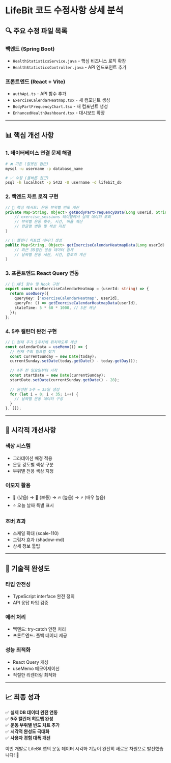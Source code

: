 # LifeBit 코드 수정사항 상세 분석

## 🔍 주요 수정 파일 목록

### 백엔드 (Spring Boot)
- `HealthStatisticsService.java` - 핵심 비즈니스 로직 확장
- `HealthStatisticsController.java` - API 엔드포인트 추가

### 프론트엔드 (React + Vite)
- `authApi.ts` - API 함수 추가
- `ExerciseCalendarHeatmap.tsx` - 새 컴포넌트 생성
- `BodyPartFrequencyChart.tsx` - 새 컴포넌트 생성
- `EnhancedHealthDashboard.tsx` - 대시보드 확장

---

## 📊 핵심 개선 사항

### 1. 데이터베이스 연결 문제 해결
```bash
# ❌ 기존 (잘못된 접근)
mysql -u username -p database_name

# ✅ 수정 (올바른 접근)
psql -h localhost -p 5432 -U username -d lifebit_db
```

### 2. 백엔드 차트 로직 구현
```java
// 🎯 핵심 메서드: 운동 부위별 빈도 계산
private Map<String, Object> getBodyPartFrequencyData(Long userId, String period) {
    // exercise_sessions 테이블에서 실제 데이터 조회
    // 부위별 운동 횟수, 시간, 비율 계산
    // 한글명 변환 및 색상 지정
}

// 📅 캘린더 히트맵 데이터 생성
public Map<String, Object> getExerciseCalendarHeatmapData(Long userId) {
    // 최근 35일간 운동 데이터 집계
    // 날짜별 운동 세션, 시간, 칼로리 계산
}
```

### 3. 프론트엔드 React Query 연동
```typescript
// 🔄 API 함수 및 Hook 구현
export const useExerciseCalendarHeatmap = (userId: string) => {
  return useQuery({
    queryKey: ['exerciseCalendarHeatmap', userId],
    queryFn: () => getExerciseCalendarHeatmapData(userId),
    staleTime: 5 * 60 * 1000, // 5분 캐싱
  });
};
```

### 4. 5주 캘린더 완전 구현
```typescript
// 🎯 현재 주가 5주차에 위치하도록 계산
const calendarData = useMemo(() => {
  // 현재 주의 일요일 찾기
  const currentSunday = new Date(today);
  currentSunday.setDate(today.getDate() - today.getDay());
  
  // 4주 전 일요일부터 시작
  const startDate = new Date(currentSunday);
  startDate.setDate(currentSunday.getDate() - 28);
  
  // 완전한 5주 = 35일 생성
  for (let i = 0; i < 35; i++) {
    // 날짜별 운동 데이터 구성
  }
}, []);
```

---

## 🎨 시각적 개선사항

### 색상 시스템
- 그라데이션 배경 적용
- 운동 강도별 색상 구분
- 부위별 전용 색상 지정

### 이모지 활용
- 🌱 (낮음) → 💪 (보통) → 🔥 (높음) → ⚡ (매우 높음)
- ⭐ 오늘 날짜 특별 표시

### 호버 효과
- 스케일 확대 (scale-110)
- 그림자 효과 (shadow-md)
- 상세 정보 툴팁

---

## 🔧 기술적 완성도

### 타입 안전성
- TypeScript interface 완전 정의
- API 응답 타입 검증

### 에러 처리
- 백엔드: try-catch 안전 처리
- 프론트엔드: 폴백 데이터 제공

### 성능 최적화
- React Query 캐싱
- useMemo 메모이제이션
- 적절한 리렌더링 최적화

---

## 📈 최종 성과

✅ **실제 DB 데이터 완전 연동**  
✅ **5주 캘린더 히트맵 완성**  
✅ **운동 부위별 빈도 차트 추가**  
✅ **시각적 완성도 극대화**  
✅ **사용자 경험 대폭 개선**

이번 개발로 LifeBit 앱의 운동 데이터 시각화 기능이 완전히 새로운 차원으로 발전했습니다! 🎉 